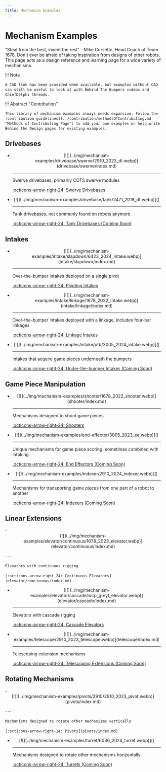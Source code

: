 ```yaml
---
title: Mechanism Examples
---
```


# Mechanism Examples

"Steal from the best, invent the rest" - Mike Corsetto, Head Coach of Team 1678. Don't ever be afraid of taking inspiration from designs of other robots. This page acts as a design reference and learning page for a wide variety of mechanisms.

!!! Note

    A CAD link has been provided when available, but examples without CAD can still be useful to look at with Behind The Bumpers videos and ChiefDelphi threads.

!!! Abstract "Contribution"

    This library of mechanism examples always needs expansion. Follow the [contribution guidelines](../contribution/methodsOfContributing.md "Methods of Contributing Page") to add your own examples or help write Behind the Design pages for existing examples.


## Drivebases
<div class="grid cards" markdown>

-   <center>[![](../img/mechanism-examples/drivebase/swerve/2910_2023_dt.webp)](drivebase/swerve/index.md)</center>

    ---

    Swerve drivebases, primarily COTS swerve modules
    
    [:octicons-arrow-right-24: Swerve Drivebases](drivebase/swerve/index.md)

-   <center>[![](../img/mechanism-examples/drivebase/tank/2471_2018_dt.webp)]()</center>

    ---

    Tank drivebases, not commonly found on robots anymore
    
    [:octicons-arrow-right-24: Tank Drivebases (Coming Soon)](drivebase/tank/index.md)

</div>

## Intakes
<div class="grid cards" markdown>

-   <center>[![](../img/mechanism-examples/intake/slapdown/6423_2024_intake.webp)](intake/slapdown/index.md)</center>

    ---

    Over-the-bumper intakes deployed on a single pivot
    
    [:octicons-arrow-right-24: Pivoting Intakes](intake/slapdown/index.md)

-   <center>[![](../img/mechanism-examples/intake/linkage/1678_2022_intake.webp)](intake/linkage/index.md)</center>

    ---

    Over-the-bumper intakes deployed with a linkage, includes four-bar linkages
    
    [:octicons-arrow-right-24: Linkage Intakes](intake/linkage/index.md)

-   <center>[![](../img/mechanism-examples/intake/utb/3005_2024_intake.webp)]()</center>

    ---

    Intakes that acquire game pieces underneath the bumpers
    
    [:octicons-arrow-right-24: Under-the-bumper Intakes (Coming Soon)](intake/utb/index.md)

</div>

## Game Piece Manipulation
<div class="grid cards" markdown>

-   <center>[![](../img/mechanism-examples/shooter/1678_2022_shooter.webp)](shooter/index.md)</center>

    ---

    Mechanisms designed to shoot game pieces
    
    [:octicons-arrow-right-24: Shooters](shooter/index.md)

-   <center>[![](../img/mechanism-examples/end-effector/3005_2023_ee.webp)]()</center>

    ---

    Unique mechanisms for game piece scoring, sometimes combined with intaking
    
    [:octicons-arrow-right-24: End Effectors (Coming Soon)](end-effector/index.md)
    
-   <center>[![](../img/mechanism-examples/indexer/2910_2024_indexer.webp)]()</center>

    ---

    Mechanisms for transporting game pieces from one part of a robot to another
    
    [:octicons-arrow-right-24: Indexers (Coming Soon)](indexer/index.md)
</div>



## Linear Extensions
<div class="grid cards" markdown>
-   <center>[![](../img/mechanism-examples/elevator/continuous/1678_2023_elevator.webp)](elevator/continuous/index.md)</center>

    ---

    Elevators with continuous rigging
    
    [:octicons-arrow-right-24: Continuous Elevators](elevator/continuous/index.md)


-   <center>[![](../img/mechanism-examples/elevator/cascade/wcp_greyt_elevator.webp)](elevator/cascade/index.md)</center>

    ---

    Elevators with cascade rigging
    
    [:octicons-arrow-right-24: Cascade Elevators](elevator/cascade/index.md)

-   <center>[![](../img/mechanism-examples/telescope/2910_2023_telescope.webp)](telescope/index.md)</center>

    ---

    Telescoping extension mechanisms
    
    [:octicons-arrow-right-24: Telescoping Extensions (Coming Soon)]()
    
</div>

## Rotating Mechanisms
<div class="grid cards" markdown>
-   <center>[![](../img/mechanism-examples/pivots/2910/2910_2023_pivot.webp)](pivots/index.md)</center>

    ---

    Mechanisms designed to rotate other mechanisms vertically
    
    [:octicons-arrow-right-24: Pivots](pivots/index.md)

-   <center>[![](../img/mechanism-examples/turret/6036_2024_turret.webp)]()</center>

    ---

    Mechanisms designed to rotate other mechanisms horizontally
    
    [:octicons-arrow-right-24: Turrets (Coming Soon)](turret/index.md)

</div>


<br>